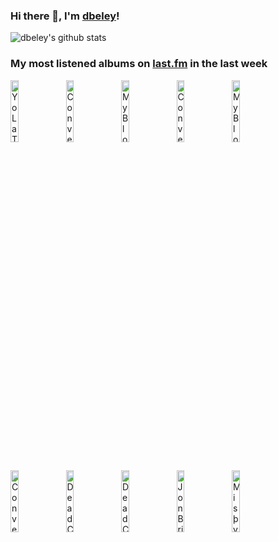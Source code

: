 ### Hi there 👋, I'm [dbeley](https://dbeley.ovh/en)!

![dbeley's github stats](https://github-readme-stats.vercel.app/api?username=dbeley)

### My most listened albums on [last.fm](https://www.last.fm/user/d_beley) in the last week

[<img src='https://lastfm.freetls.fastly.net/i/u/300x300/8f3c6733192de9de29b906f9e4044ed5.jpg' width='16%' height='16%' alt='Yo La Tengo - There’s A Riot Going On'>](https://www.last.fm/music/yo%2bla%2btengo/there%25e2%2580%2599s%2ba%2briot%2bgoing%2bon)&nbsp;
[<img src='https://lastfm.freetls.fastly.net/i/u/300x300/23411852e656f658d5964df7d26884a8.png' width='16%' height='16%' alt='Converge - All We Love We Leave Behind (Deluxe Edition)'>](https://www.last.fm/music/converge/all%2bwe%2blove%2bwe%2bleave%2bbehind%2b%2528deluxe%2bedition%2529)&nbsp;
[<img src='https://lastfm.freetls.fastly.net/i/u/300x300/84802981a89f60690752d1ec9410b125.jpg' width='16%' height='16%' alt='My Bloody Valentine - ep’s 1988-1991 and rare tracks'>](https://www.last.fm/music/my%2bbloody%2bvalentine/ep%25e2%2580%2599s%2b1988-1991%2band%2brare%2btracks)&nbsp;
[<img src='https://lastfm.freetls.fastly.net/i/u/300x300/fb7d052c21c540d6b86127581b4546c9.jpg' width='16%' height='16%' alt='Converge - Jane Doe'>](https://www.last.fm/music/converge/jane%2bdoe)&nbsp;
[<img src='https://lastfm.freetls.fastly.net/i/u/300x300/baf331ff5d8fe9d93e01b13a591cb919.jpg' width='16%' height='16%' alt='My Bloody Valentine - Loveless'>](https://www.last.fm/music/my%2bbloody%2bvalentine/loveless)&nbsp;
<br>
[<img src='https://lastfm.freetls.fastly.net/i/u/300x300/d291ab9ac7f0cdbae2c100c7595853e7.png' width='16%' height='16%' alt='Converge - Axe to Fall'>](https://www.last.fm/music/converge/axe%2bto%2bfall)&nbsp;
[<img src='https://lastfm.freetls.fastly.net/i/u/300x300/ac1f0a2302a51b3bfc9d3c4399e8c174.jpg' width='16%' height='16%' alt='Dead Can Dance - Dead Can Dance'>](https://www.last.fm/music/dead%2bcan%2bdance/dead%2bcan%2bdance)&nbsp;
[<img src='https://lastfm.freetls.fastly.net/i/u/300x300/f07eb11bfdda294435cfb4672706868d.jpg' width='16%' height='16%' alt='Dead Can Dance - Spleen and Ideal'>](https://www.last.fm/music/dead%2bcan%2bdance/spleen%2band%2bideal)&nbsp;
[<img src='https://lastfm.freetls.fastly.net/i/u/300x300/2f5e69a453d0478b647602b9d5d96bdc.jpg' width='16%' height='16%' alt='Jon Brion - Le grand bain (Musique originale du film)'>](https://www.last.fm/music/jon%2bbrion/le%2bgrand%2bbain%2b%2528musique%2boriginale%2bdu%2bfilm%2529)&nbsp;
[<img src='https://lastfm.freetls.fastly.net/i/u/300x300/5f96bd1df2064eb0ce4465d0be23d5af.png' width='16%' height='16%' alt='Misþyrming - Söngvar elds og óreiðu'>](https://www.last.fm/music/mis%25c3%25beyrming/s%25c3%25b6ngvar%2belds%2bog%2b%25c3%25b3rei%25c3%25b0u)&nbsp;
<br>
